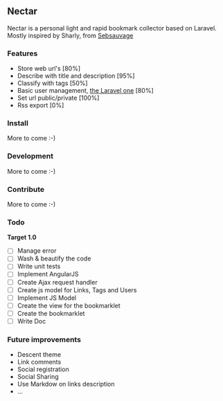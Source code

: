 ## Nectar

Nectar is a personal light and rapid bookmark collector based on Laravel.
Mostly inspired by Sharly, from [Sebsauvage](http://sebsauvage.net/)

### Features
- Store web url's [80%]
- Describe with title and description [95%]
- Classify with tags [50%]
- Basic user management, [the Laravel one](http://laravel.com/docs/master/authentication) [80%]
- Set url public/private [100%]
- Rss export [0%]

### Install
More to come :-)

### Development
More to come :-)

### Contribute
More to come :-)

### Todo
**Target 1.0**
- [ ] Manage error
- [ ] Wash & beautify the code
- [ ] Write unit tests
- [ ] Implement AngularJS
- [ ] Create Ajax request handler
- [ ] Create js model for Links, Tags and Users
- [ ] Implement JS Model
- [ ] Create the view for the bookmarklet
- [ ] Create the bookmarklet
- [ ] Write Doc

### Future improvements
- Descent theme
- Link comments
- Social registration
- Social Sharing
- Use Markdow on links description
- ...